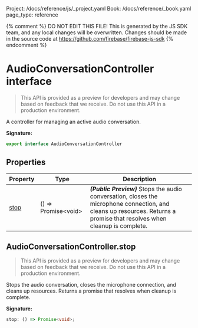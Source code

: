 Project: /docs/reference/js/_project.yaml
Book: /docs/reference/_book.yaml
page_type: reference

{% comment %}
DO NOT EDIT THIS FILE!
This is generated by the JS SDK team, and any local changes will be
overwritten. Changes should be made in the source code at
https://github.com/firebase/firebase-js-sdk
{% endcomment %}

# AudioConversationController interface
> This API is provided as a preview for developers and may change based on feedback that we receive. Do not use this API in a production environment.
> 

A controller for managing an active audio conversation.

<b>Signature:</b>

```typescript
export interface AudioConversationController 
```

## Properties

|  Property | Type | Description |
|  --- | --- | --- |
|  [stop](./ai.audioconversationcontroller.md#audioconversationcontrollerstop) | () =&gt; Promise&lt;void&gt; | <b><i>(Public Preview)</i></b> Stops the audio conversation, closes the microphone connection, and cleans up resources. Returns a promise that resolves when cleanup is complete. |

## AudioConversationController.stop

> This API is provided as a preview for developers and may change based on feedback that we receive. Do not use this API in a production environment.
> 

Stops the audio conversation, closes the microphone connection, and cleans up resources. Returns a promise that resolves when cleanup is complete.

<b>Signature:</b>

```typescript
stop: () => Promise<void>;
```

